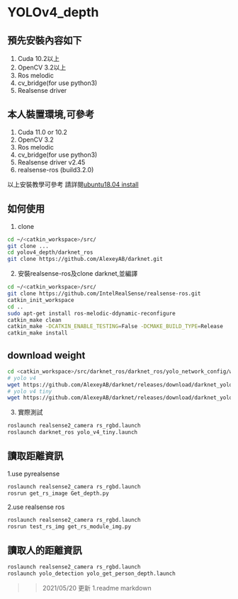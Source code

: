 YOLOv4_depth
=====
預先安裝內容如下
----
1. Cuda 10.2以上
2. OpenCV 3.2以上
2. Ros melodic
3. cv_bridge(for use python3)
4. Realsense driver


本人裝置環境,可參考
----
1. Cuda 11.0 or 10.2
2. OpenCV 3.2
2. Ros melodic
3. cv_bridge(for use python3)
4. Realsense driver v2.45
5. realsense-ros (build3.2.0)

以上安裝教學可參考
請詳閱[ubuntu18.04 install](https://www.notion.so/ubuntu18-04_install-6cb8f5133616448abfe6428ff8cc8c78)


如何使用
----
1. clone
```bash
cd ~/<catkin_workspace>/src/
git clone ...
cd yolov4_depth/darknet_ros
git clone https://github.com/AlexeyAB/darknet.git
```
2. 安裝realsense-ros及clone darknet,並編譯
```bash
cd ~/<catkin_workspace>/src/
git clone https://github.com/IntelRealSense/realsense-ros.git
catkin_init_workspace 
cd ..
sudo apt-get install ros-melodic-ddynamic-reconfigure
catkin_make clean
catkin_make -DCATKIN_ENABLE_TESTING=False -DCMAKE_BUILD_TYPE=Release
catkin_make install
```
## download weight
```bash
cd <catkin_workspace>/src/darknet_ros/darknet_ros/yolo_network_config/weights
# yolo v4
wget https://github.com/AlexeyAB/darknet/releases/download/darknet_yolo_v3_optimal/yolov4.weights
# yolo v4 tiny
wget https://github.com/AlexeyAB/darknet/releases/download/darknet_yolo_v4_pre/yolov4-tiny.weights
```

3. 實際測試
```bash
roslaunch realsense2_camera rs_rgbd.launch
roslaunch darknet_ros yolo_v4_tiny.launch
```
## 讀取距離資訊
1.use pyrealsense
```bash
roslaunch realsense2_camera rs_rgbd.launch
rosrun get_rs_image Get_depth.py 
```
2.use realsense ros
```bash
roslaunch realsense2_camera rs_rgbd.launch
rosrun test_rs_img get_rs_module_img.py 
```
## 讀取人的距離資訊
```bash
roslaunch realsense2_camera rs_rgbd.launch
roslaunch yolo_detection yolo_get_person_depth.launch 
```

>>2021/05/20 更新
1.readme markdown 
